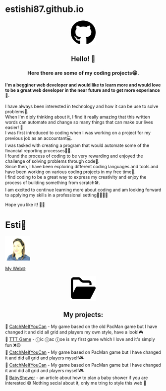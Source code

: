 # estishi87.github.io 
<!-- PIC --> <div align="center">
  <a href="https://estishi87.github.io/EstiShi/">
    <img src="images/github.svg" alt="Logo" width="80" height="80">
  </a>


## Hello! 👋<br >
  ### Here there are some of my coding projects😁. <br ></div>
#### I'm a begginer web developer and would like to learn more and would love to be a great web developer in the near future and to get more experiance🤖.<br > 
I have always been interested in technology and how it can be use to solve problems💫.<br >
When I'm diply thinking about it, I find it really amazing that this written words can automate and change so many things that can make our lives easier! 🦾<br >
I was first introduced to coding when I was working on a project for my previous job as an accountant💻.<br >
I was tasked with creating a program that would automate some of the financial reporting processes🕵️‍♀️.<br >
I found the process of coding to be very rewarding and enjoyed the challenge of solving problems through code🔀.<br >
Since then, I have been exploring different coding languages and tools and have been working on various coding projects in my free time🧐.<br >
I find coding to be a great way to express my creativity and enjoy the process of building something from scratch🛠️.<br >
I am excited to continue learning more about coding and am looking forward to applying my skills in a professional setting🏅🥉🥈🥇<br >

Hope you like it! 🙌🏻

# Esti🎀<br />
<!-- PIC --> <div align="left">
  <a href="https://estishi87.github.io/EstiShi/">
    <img src="images/Esti.jpeg" alt="Logo" width="80" height="80">
  </a> <br >
  
[My Web🌐](https://estishi87.github.io/EstiShi/)
<br >
<!-- PIC --> <div align="center">
  <a href="https://estishi87.github.io/EstiShi/">
    <img src="images/folder-open.svg" alt="Logo" width="80" height="80" background-color="Bleu">
  </a> <br >
  
## My projects:<br ></div>

📂 [CatchMeIfYouCan](https://estishi87.github.io/CatchMeIfYouCan/) - My game based on the old PacMan game but I have changed it and did all grid and players my own style, have a look!🎮<br >
📂 [TTT_Game](https://estishi87.github.io/TTT_Game/) - ⓣic ⓣac ⓣoe is my first game which I love and it's simply fun ❌🟡 <br >
📂 [CatchMeIfYouCan](https://estishi87.github.io/CatchMeIfYouCan/) - My game based on PacMan game but I have changed it and did all grid and players myself🎮<br >
📂 [CatchMeIfYouCan](https://estishi87.github.io/CatchMeIfYouCan/) - My game based on PacMan game but I have changed it and did all grid and players myself🎮<br >
📂 [BabyShower](https://estishi87.github.io/BabyShower/) - an article about how to plan a baby shower if you are interested 😅
Nothing secial about it, only me tring to style this web 🎨<br >
